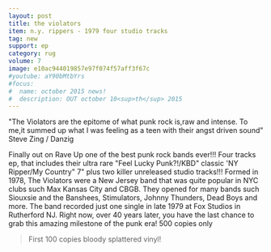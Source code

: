 ```yaml
---
layout: post
title: the violators
item: n.y. rippers - 1979 four studio tracks
tag: new
support: ep
category: rug
volume: 7
image: e10ac944019857e97f074f57aff3f67c
#youtube: aY90bMtbYrs
#focus:
#  name: october 2015 news!
#  description: OUT october 10<sup>th</sup> 2015
---
```


"The Violators are the epitome of what punk rock is,raw and intense. To me,it summed up what I was feeling as a teen with their angst driven sound" 
Steve Zing / Danzig

Finally out on Rave Up one of the best punk rock bands ever!!!
Four tracks ep, that includes their ultra rare "Feel Lucky Punk?!/KBD" classic 'NY Ripper/My Country" 7" plus two killer unreleased studio tracks!!!
Formed in 1978, The Violators were a New Jersey band that was quite popular in NYC clubs such Max Kansas City and CBGB. They opened for many bands such Siouxsie and the Banshees, Stimulators, Johnny Thunders, Dead Boys and more.
The band recorded just one single in late 1979 at Fox Studios in Rutherford NJ. Right now, over 40 years later, you have the last chance to grab this amazing milestone of the punk era!
500 copies only

> First 100 copies bloody splattered vinyl!
